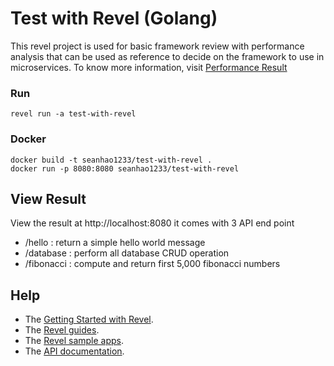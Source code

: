 # Test with Revel (Golang)

This revel project is used for basic framework review with performance analysis that can be used as reference to decide on the framework to use in microservices. To know more information, visit [Performance Result](https://github.com/samueltan3972/framework-review)


### Run
```
revel run -a test-with-revel
```

### Docker
```
docker build -t seanhao1233/test-with-revel .
docker run -p 8080:8080 seanhao1233/test-with-revel
```

## View Result

View the result at http://localhost:8080
it comes with 3 API end point
- /hello : return a simple hello world message
- /database : perform all database CRUD operation
- /fibonacci : compute and return first 5,000 fibonacci numbers



## Help

* The [Getting Started with Revel](http://revel.github.io/tutorial/gettingstarted.html).
* The [Revel guides](http://revel.github.io/manual/index.html).
* The [Revel sample apps](http://revel.github.io/examples/index.html).
* The [API documentation](https://godoc.org/github.com/revel/revel).

